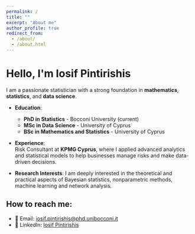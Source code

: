 ```yaml
---
permalink: /
title: ""
excerpt: "About me"
author_profile: true
redirect_from: 
  - /about/
  - /about.html
---
```


# Hello, I'm Iosif Pintirishis

I am a passionate statistician with a strong foundation in **mathematics**, **statistics**, and **data science**. 

- **Education**:
  - **PhD in Statistics** - Bocconi University (current)
  - **MSc in Data Science** - University of Cyprus
  - **BSc in Mathematics and Statistics** - University of Cyprus


- **Experience**:  
  Risk Consultant at **KPMG Cyprus**, where I applied advanced analytics and statistical models to help businesses manage risks and make data-driven decisions.

- **Research Interests**:
  I am deeply interested in the theoretical and practical aspects of Bayesian statistics, nonparametric methods, machine learning and network analysis.


## How to reach me:
- 📧 Email: [iosif.pintirishis@phd.unibocconi.it](iosif.pintirishis@phd.unibocconi.it)
- 💼 LinkedIn: [Iosif Pintirishis](https://www.linkedin.com/in/iosif-pintirishis-a69387244/)




